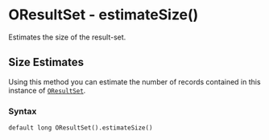 
# OResultSet - estimateSize()

Estimates the size of the result-set.

## Size Estimates

Using this method you can estimate the number of records contained in this instance of [`OResultSet`](../OResultSet.md).

### Syntax

```
default long OResultSet().estimateSize()
```


